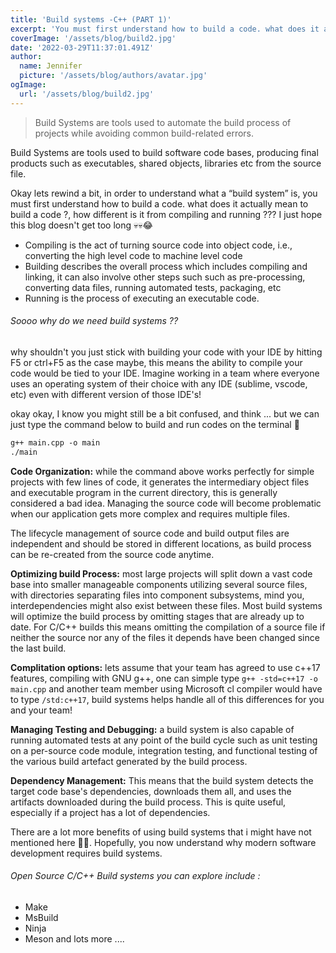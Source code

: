 ```yaml
---
title: 'Build systems -C++ (PART 1)'
excerpt: 'You must first understand how to build a code. what does it actually mean to build a code ?, how different is it from compiling and running ??? I just hope this blog dosent get too long 💀💀😂'
coverImage: '/assets/blog/build2.jpg'
date: '2022-03-29T11:37:01.491Z'
author:
  name: Jennifer
  picture: '/assets/blog/authors/avatar.jpg'
ogImage:
  url: '/assets/blog/build2.jpg'
---
```


> Build Systems are tools used to automate the build process of projects while avoiding common build-related errors.

Build Systems are tools used to build software code bases, producing final products such as executables, shared objects, libraries etc from the source file. 

Okay lets rewind a bit, in order to understand what a “build system” is, you must first understand how to build a code. what does it actually mean to build a code ?, how different is it from compiling and running ??? I just hope this blog doesn't get too long 💀💀😂

- Compiling is the act of turning source code into object code, i.e., converting the high level code to machine level code
- Building describes the overall process which includes compiling and linking, it can also involve other steps such such as pre-processing, converting data files, running automated tests, packaging, etc
- Running is the process of executing an executable code.

###### Soooo why do we need build systems ??
why shouldn't you just stick with building your code with your IDE by hitting F5 or ctrl+F5 as the case maybe, this means the ability to compile your code would be tied to your IDE. Imagine working in a team where everyone uses an operating system of their choice with any IDE (sublime, vscode, etc) even with different version of those IDE's!

okay okay, I know you might still be a bit confused, and think ... but we can just type the command below to build and run codes on the terminal 🤔
```markdown
g++ main.cpp -o main
./main
```

**Code Organization:** while the command above works perfectly for simple projects with few lines of code, it generates the intermediary object files and executable program in the current directory, this is generally considered a bad idea. Managing the source code will become problematic when our application gets more complex and requires multiple files.

The lifecycle management of source code and build output files are independent and should be stored in different locations, as build process can be re-created from the source code anytime.

**Optimizing build Process:** most large projects will split down a vast code base into smaller manageable components utilizing several source files, with directories separating files into component subsystems, mind you, interdependencies might also exist between these files. Most build systems will optimize the build process by omitting stages that are already up to date. For C/C++ builds this means omitting the compilation of a source file if neither the source nor any of the files it depends have been changed since the last build.

**Complitation options:** lets assume that your team has agreed to use c++17 features, compiling with GNU g++, one can simple type `g++ -std=c++17 -o main.cpp` and another team member using Microsoft cl compiler would have to type `/std:c++17`, build systems helps handle all of this differences for you and your team!

**Managing Testing and Debugging:** a build system is also capable of running automated tests at any point of the build cycle such as unit testing on a per-source code module, integration testing, and functional testing of the various build artefact generated by the build process.

**Dependency Management:** This means that the build system detects the target code base's dependencies, downloads them all, and uses the artifacts downloaded during the build process. This is quite useful, especially if a project has a lot of dependencies. 

There are a lot more benefits of using build systems that i might have not mentioned here 🤷‍♂️. Hopefully, you now understand why modern software development requires build systems.


###### Open Source C/C++ Build systems you can explore include :

- Make
- MsBuild
- Ninja
- Meson
 and lots more ....






